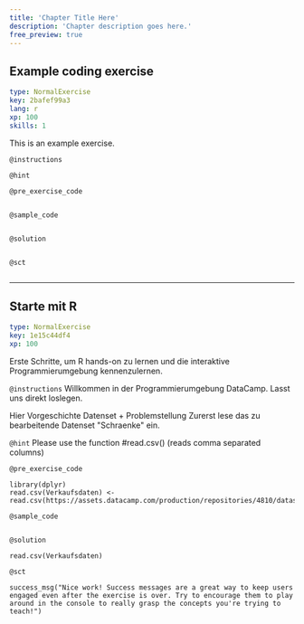 ```yaml
---
title: 'Chapter Title Here'
description: 'Chapter description goes here.'
free_preview: true
---
```


## Example coding exercise

```yaml
type: NormalExercise
key: 2bafef99a3
lang: r
xp: 100
skills: 1
```

This is an example exercise.

`@instructions`


`@hint`


`@pre_exercise_code`
```{r}

```

`@sample_code`
```{r}

```

`@solution`
```{r}

```

`@sct`
```{r}

```

---

## Starte mit R

```yaml
type: NormalExercise
key: 1e15c44df4
xp: 100
```

Erste Schritte, um R hands-on zu lernen und die interaktive Programmierumgebung kennenzulernen.

`@instructions`
Willkommen in der Programmierumgebung DataCamp. Lasst uns direkt loslegen. 

Hier Vorgeschichte Datenset + Problemstellung
Zurerst lese das zu bearbeitende Datenset "Schraenke" ein.

`@hint`
Please use the function #read.csv() (reads comma separated columns)

`@pre_exercise_code`
```{r}
library(dplyr)
read.csv(Verkaufsdaten) <- read.csv(https://assets.datacamp.com/production/repositories/4810/datasets/45de207edffda856248885983c45ebfc770147f4/Verkaufsdaten.csv)
```

`@sample_code`
```{r}

```

`@solution`
```{r}
read.csv(Verkaufsdaten)
```

`@sct`
```{r}
success_msg("Nice work! Success messages are a great way to keep users engaged even after the exercise is over. Try to encourage them to play around in the console to really grasp the concepts you're trying to teach!")
```
